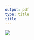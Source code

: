 ```yaml
---
output: pdf
type: title
title: 
---
```


<img src='https://cdn.priority-software.com/docs/images/SDK_Title.png' class="printTitleImage"/>

